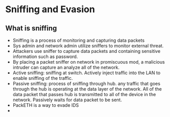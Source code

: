 # Sniffing and Evasion

## What is sniffing
- Sniffing is a process of monitoring and capturing data packets
- Sys admin and network admin utilize sniffers to monitor external threat.
- Attackers use sniffer to capture data packets and containing sensitive information such as password. 
- By placing a packet sniffer on network in promiscuous mod, a malicious intruder can capture an analyze all of the network.
- Active sniffing: sniffing at switch. Actively inject traffic into the LAN to enable sniffing of the traffic.
- Passive sniffing: process of sniffing through hub. any traffic that goes through the hub is operating at the data layer of the network. All of the data packet that passes hub is transmitted to all of the device in the network. Passively waits for data packet to be sent.
- PackETH is a way to evade IDS
- 